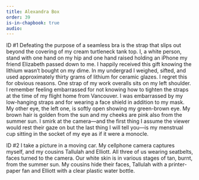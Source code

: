 ```yaml
---
title: Alexandra Box
order: 39
is-in-chapbook: true
audio: 
---
```

ID #1
Defeating the purpose of a seamless bra is the strap that slips out beyond the covering of my cream turtleneck tank top. I, a white person, stand with one hand on my hip and one hand raised holding an iPhone my friend Elizabeth passed down to me. I happily received this gift knowing the lithium wasn’t bought on my dime. In my undergrad I weighed, sifted, and used approximately thirty grams of lithium for ceramic glazes. I regret this for obvious reasons. One strap of my work overalls sits on my left shoulder. I remember feeling embarrassed for not knowing how to tighten the straps at the time of my flight home from Vancouver. I was embarrassed by my low-hanging straps and for wearing a face shield in addition to my mask. My other eye, the left one, is softly open showing my green-brown eye. My brown hair is golden from the sun and my cheeks are pink also from the summer sun. I smirk at the camera—and the first thing I assume the viewer would rest their gaze on but the last thing I will tell you—is my menstrual cup sitting in the socket of my eye as if it were a monocle.

ID #2
I take a picture in a moving car. My cellphone camera captures myself, and my cousins Tallulah and Elliott. All three of us wearing seatbelts, faces turned to the camera. Our white skin is in various stages of tan, burnt, from the summer sun. My cousins hide their faces, Tallulah with a printer-paper fan and Elliott with a clear plastic water bottle.
